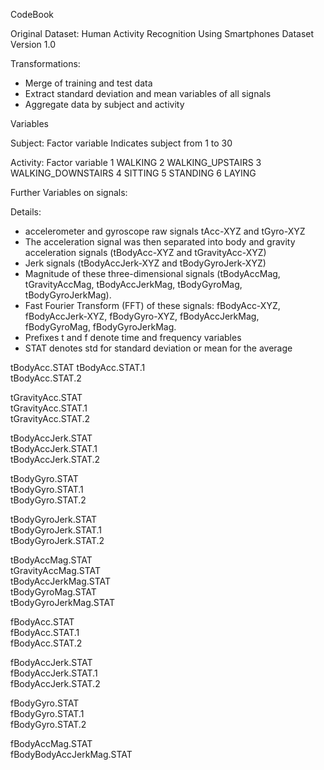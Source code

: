 

CodeBook


Original Dataset: Human Activity Recognition Using Smartphones Dataset
Version 1.0

Transformations:
- Merge of training and test data
- Extract standard deviation and mean variables of all signals
- Aggregate data by subject and activity

Variables

Subject: Factor variable 
Indicates subject from 1 to 30 

Activity: Factor variable
1 WALKING
2 WALKING_UPSTAIRS
3 WALKING_DOWNSTAIRS
4 SITTING
5 STANDING
6 LAYING

Further Variables on signals:


Details:


- accelerometer and gyroscope  raw signals tAcc-XYZ and tGyro-XYZ
- The acceleration signal was then separated into body and gravity acceleration signals (tBodyAcc-XYZ and tGravityAcc-XYZ) 
- Jerk signals (tBodyAccJerk-XYZ and tBodyGyroJerk-XYZ)
- Magnitude of these three-dimensional signals (tBodyAccMag, tGravityAccMag, tBodyAccJerkMag, tBodyGyroMag, tBodyGyroJerkMag). 
- Fast Fourier Transform (FFT) of these signals: fBodyAcc-XYZ, fBodyAccJerk-XYZ, fBodyGyro-XYZ, fBodyAccJerkMag, fBodyGyroMag, fBodyGyroJerkMag. 
- Prefixes t and f denote time and frequency variables
- STAT denotes std for standard deviation or mean for the average


tBodyAcc.STAT
tBodyAcc.STAT.1            
tBodyAcc.STAT.2  

tGravityAcc.STAT          
tGravityAcc.STAT.1         
tGravityAcc.STAT.2  

tBodyAccJerk.STAT        
tBodyAccJerk.STAT.1        
tBodyAccJerk.STAT.2    

tBodyGyro.STAT            
tBodyGyro.STAT.1           
tBodyGyro.STAT.2    

tBodyGyroJerk.STAT        
tBodyGyroJerk.STAT.1       
tBodyGyroJerk.STAT.2   

tBodyAccMag.STAT          
tGravityAccMag.STAT        
tBodyAccJerkMag.STAT       
tBodyGyroMag.STAT    
tBodyGyroJerkMag.STAT

fBodyAcc.STAT              
fBodyAcc.STAT.1  
fBodyAcc.STAT.2   

fBodyAccJerk.STAT          
fBodyAccJerk.STAT.1       
fBodyAccJerk.STAT.2   

fBodyGyro.STAT             
fBodyGyro.STAT.1          
fBodyGyro.STAT.2    

fBodyAccMag.STAT           
fBodyBodyAccJerkMag.STAT 
